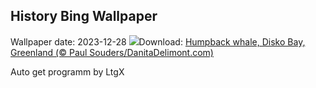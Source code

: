## History Bing Wallpaper
Wallpaper date: 2023-12-28
![](https://www.bing.com/th?id=OHR.GreenlandHumpback_EN-IN1483671844_UHD.jpg&w=1000)Download: [Humpback whale, Disko Bay, Greenland (© Paul Souders/DanitaDelimont.com)](https://www.bing.com/th?id=OHR.GreenlandHumpback_EN-IN1483671844_UHD.jpg)

Auto get programm by LtgX
